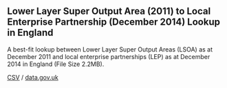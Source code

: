 ## Lower Layer Super Output Area (2011) to Local Enterprise Partnership (December 2014) Lookup in England

A best-fit lookup between Lower Layer Super Output Areas (LSOA) as at December 2011 and local enterprise partnerships (LEP) as at December 2014 in England (File Size 2.2MB).

[CSV](../csv/171.csv) / [data.gov.uk](https://data.gov.uk/dataset/9b3b1db6-e4bb-4521-9dac-9718e4c8b3e2/lower-layer-super-output-area-2011-to-local-enterprise-partnership-december-2014-lookup-in-england)

